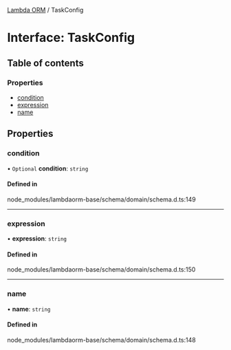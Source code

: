 [Lambda ORM](../README.md) / TaskConfig

# Interface: TaskConfig

## Table of contents

### Properties

- [condition](TaskConfig.md#condition)
- [expression](TaskConfig.md#expression)
- [name](TaskConfig.md#name)

## Properties

### condition

• `Optional` **condition**: `string`

#### Defined in

node_modules/lambdaorm-base/schema/domain/schema.d.ts:149

___

### expression

• **expression**: `string`

#### Defined in

node_modules/lambdaorm-base/schema/domain/schema.d.ts:150

___

### name

• **name**: `string`

#### Defined in

node_modules/lambdaorm-base/schema/domain/schema.d.ts:148
